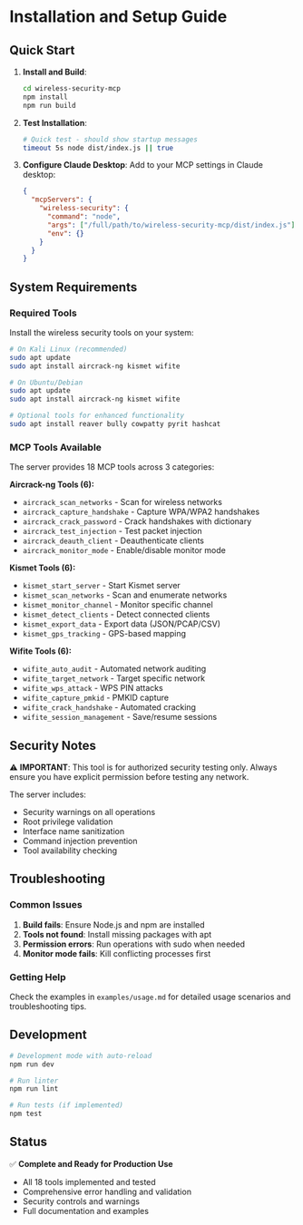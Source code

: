 # Installation and Setup Guide

## Quick Start

1. **Install and Build**:
   ```bash
   cd wireless-security-mcp
   npm install
   npm run build
   ```

2. **Test Installation**:
   ```bash
   # Quick test - should show startup messages
   timeout 5s node dist/index.js || true
   ```

3. **Configure Claude Desktop**:
   Add to your MCP settings in Claude desktop:
   ```json
   {
     "mcpServers": {
       "wireless-security": {
         "command": "node",
         "args": ["/full/path/to/wireless-security-mcp/dist/index.js"],
         "env": {}
       }
     }
   }
   ```

## System Requirements

### Required Tools
Install the wireless security tools on your system:

```bash
# On Kali Linux (recommended)
sudo apt update
sudo apt install aircrack-ng kismet wifite

# On Ubuntu/Debian
sudo apt update
sudo apt install aircrack-ng kismet wifite

# Optional tools for enhanced functionality
sudo apt install reaver bully cowpatty pyrit hashcat
```

### MCP Tools Available

The server provides 18 MCP tools across 3 categories:

**Aircrack-ng Tools (6):**
- `aircrack_scan_networks` - Scan for wireless networks
- `aircrack_capture_handshake` - Capture WPA/WPA2 handshakes
- `aircrack_crack_password` - Crack handshakes with dictionary
- `aircrack_test_injection` - Test packet injection
- `aircrack_deauth_client` - Deauthenticate clients
- `aircrack_monitor_mode` - Enable/disable monitor mode

**Kismet Tools (6):**
- `kismet_start_server` - Start Kismet server
- `kismet_scan_networks` - Scan and enumerate networks
- `kismet_monitor_channel` - Monitor specific channel
- `kismet_detect_clients` - Detect connected clients
- `kismet_export_data` - Export data (JSON/PCAP/CSV)
- `kismet_gps_tracking` - GPS-based mapping

**Wifite Tools (6):**
- `wifite_auto_audit` - Automated network auditing
- `wifite_target_network` - Target specific network
- `wifite_wps_attack` - WPS PIN attacks
- `wifite_capture_pmkid` - PMKID capture
- `wifite_crack_handshake` - Automated cracking
- `wifite_session_management` - Save/resume sessions

## Security Notes

⚠️ **IMPORTANT**: This tool is for authorized security testing only. Always ensure you have explicit permission before testing any network.

The server includes:
- Security warnings on all operations
- Root privilege validation
- Interface name sanitization
- Command injection prevention
- Tool availability checking

## Troubleshooting

### Common Issues

1. **Build fails**: Ensure Node.js and npm are installed
2. **Tools not found**: Install missing packages with apt
3. **Permission errors**: Run operations with sudo when needed
4. **Monitor mode fails**: Kill conflicting processes first

### Getting Help

Check the examples in `examples/usage.md` for detailed usage scenarios and troubleshooting tips.

## Development

```bash
# Development mode with auto-reload
npm run dev

# Run linter
npm run lint

# Run tests (if implemented)
npm test
```

## Status

✅ **Complete and Ready for Production Use**
- All 18 tools implemented and tested
- Comprehensive error handling and validation
- Security controls and warnings
- Full documentation and examples